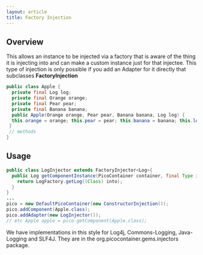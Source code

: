 ```yaml
---
layout: article
title: Factory Injection
---
```


## Overview

This allows an instance to be injected via a factory that is aware of the thing it is injecting into and can make a custom instance just for that injectee. This type of injection is only possible if you add an Adapter for it directly that subclasses **FactoryInjection<T>**

```java
public class Apple {
  private final Log log;
  private final Orange orange;
  private final Pear pear;
  private final Banana banana;
  public Apple(Orange orange, Pear pear, Banana banana, Log log) {
  this.orange = orange; this.pear = pear; this.banana = banana; this.log = log; 
 } 
 // methods 
}
```

## Usage

```java
public class LogInjector extends FactoryInjector<Log>{ 
  public Log getComponentInstance(PicoContainer container, final Type into) throws PicoCompositionException { 
    return LogFactory.getLog((Class) into); 
  } 
}
...
pico = new DefaultPicoContainer(new ConstructorInjection());
pico.addComponent(Apple.class);
pico.addAdapter(new LogInjector()); 
// etc Apple apple = pico.getComponent(Apple.class);
```

We have implementations in this style for Log4j, Commons-Logging, Java-Logging and SLF4J. They are in the org.picocontainer.gems.injectors package.
